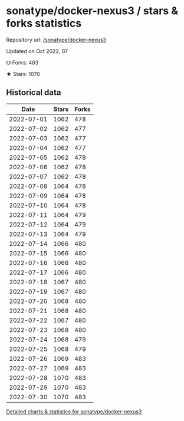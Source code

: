 # sonatype/docker-nexus3 / stars & forks statistics

Repository url: [/sonatype/docker-nexus3](https://github.com/sonatype/docker-nexus3)

Updated on Oct 2022, 07

☋ Forks: 483

★ Stars: 1070

## Historical data
| Date | Stars | Forks |
|------|-------|-------|
| 2022-07-01 | 1062 | 478 | 
| 2022-07-02 | 1062 | 477 | 
| 2022-07-03 | 1062 | 477 | 
| 2022-07-04 | 1062 | 477 | 
| 2022-07-05 | 1062 | 478 | 
| 2022-07-06 | 1062 | 478 | 
| 2022-07-07 | 1062 | 478 | 
| 2022-07-08 | 1064 | 478 | 
| 2022-07-09 | 1064 | 478 | 
| 2022-07-10 | 1064 | 478 | 
| 2022-07-11 | 1064 | 479 | 
| 2022-07-12 | 1064 | 479 | 
| 2022-07-13 | 1064 | 479 | 
| 2022-07-14 | 1066 | 480 | 
| 2022-07-15 | 1066 | 480 | 
| 2022-07-16 | 1066 | 480 | 
| 2022-07-17 | 1066 | 480 | 
| 2022-07-18 | 1067 | 480 | 
| 2022-07-19 | 1067 | 480 | 
| 2022-07-20 | 1068 | 480 | 
| 2022-07-21 | 1068 | 480 | 
| 2022-07-22 | 1067 | 480 | 
| 2022-07-23 | 1068 | 480 | 
| 2022-07-24 | 1068 | 479 | 
| 2022-07-25 | 1068 | 479 | 
| 2022-07-26 | 1069 | 483 | 
| 2022-07-27 | 1069 | 483 | 
| 2022-07-28 | 1070 | 483 | 
| 2022-07-29 | 1070 | 483 | 
| 2022-07-30 | 1070 | 483 | 


[Detailed charts & statistics for sonatype/docker-nexus3](https://reviewgithub.com/rep/sonatype/docker-nexus3)
